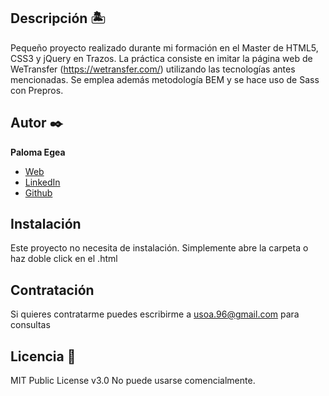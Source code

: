 ## Descripción 🏝
Pequeño proyecto realizado durante mi formación en el Master de HTML5, CSS3 y jQuery en Trazos.
La práctica consiste en imitar la página web de WeTransfer (https://wetransfer.com/) utilizando las tecnologías antes mencionadas.
Se emplea además metodología BEM y se hace uso de Sass con Prepros.


## Autor ✒️
**Paloma Egea**

* [Web](http://www.palomaegea.com)
* [LinkedIn](https://es.linkedin.com/in/paloma-lopez-egea)
* [Github](https://github.com/paloma96)

## Instalación 
Este proyecto no necesita de instalación. Simplemente abre la carpeta o haz doble click en el .html
  
## Contratación
Si quieres contratarme puedes escribirme a usoa.96@gmail.com para consultas


## Licencia 📄
MIT Public License v3.0
No puede usarse comencialmente.